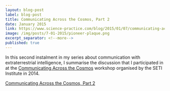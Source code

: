 ```yaml
---
layout: blog-post
label: blog-post
title: Communicating Across the Cosmos, Part 2
date: January 2015
link: https://www.science-practice.com/blog/2015/01/07/communicating-across-the-cosmos-2/
image: /img/posts/7-01-2015/pioneer-plaque.png
excerpt_separator: <!--more-->
published: true
---
```


In this second instalment in my series about communication with extraterrestrial intelligence, I summarise the discussion that I participated in at the [Communicating Across the Cosmos](https://communicating.seti.org/) workshop organised by the SETI Institute in 2014.

<!--more-->

[Communicating Across the Cosmos, Part 2](https://www.science-practice.com/blog/2015/01/07/communicating-across-the-cosmos-2/)
